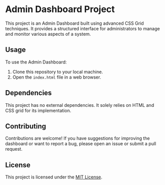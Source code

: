 # Admin Dashboard Project

This project is an Admin Dashboard built using advanced CSS Grid techniques. It provides a structured interface for administrators to manage and monitor various aspects of a system.


## Usage

To use the Admin Dashboard:

1. Clone this repository to your local machine.
2. Open the `index.html` file in a web browser.

## Dependencies

This project has no external dependencies. It solely relies on HTML and CSS grid for its implementation.

## Contributing

Contributions are welcome! If you have suggestions for improving the dashboard or want to report a bug, please open an issue or submit a pull request.

## License

This project is licensed under the [MIT License](LICENSE).